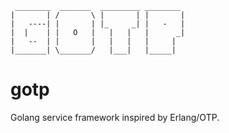 
     ________  _______  _________ ________  
    |       | /       \ |       | |       | 
    |   ----| |       | |_     _| |   -   | 
    |  |    | |   O   |   |   |   |      _| 
    |   --  | |       |   |   |   |     |   
    |_______| \_______/   |___|   |_____|   

gotp
====

Golang service framework inspired by Erlang/OTP.
